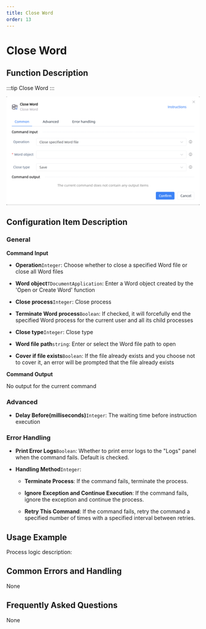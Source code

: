 ```yaml
---
title: Close Word
order: 13
---
```


# Close Word

## Function Description

:::tip 
Close Word
:::

![Close Word](../../../assets/Close%20Word_command.png)

## Configuration Item Description

### General

**Command Input**

- **Operation**`Integer`: Choose whether to close a specified Word file or close all Word files

- **Word object**`TDocumentApplication`: Enter a Word object created by the 'Open or Create Word' function

- **Close process**`Integer`: Close process

- **Terminate Word process**`Boolean`: If checked, it will forcefully end the specified Word process for the current user and all its child processes

- **Close type**`Integer`: Close type

- **Word file path**`string`: Enter or select the Word file path to open

- **Cover if file exists**`Boolean`: If the file already exists and you choose not to cover it, an error will be prompted that the file already exists


**Command Output**

No output for the current command

### Advanced

- **Delay Before(milliseconds)**`Integer`: The waiting time before instruction execution

### Error Handling

- **Print Error Logs**`Boolean`: Whether to print error logs to the "Logs" panel when the command fails. Default is checked. 

- **Handling Method**`Integer`:

    - **Terminate Process**: If the command fails, terminate the process.

    - **Ignore Exception and Continue Execution**: If the command fails, ignore the exception and continue the process.

    - **Retry This Command**: If the command fails, retry the command a specified number of times with a specified interval between retries.

## Usage Example

Process logic description:

## Common Errors and Handling

None

## Frequently Asked Questions

None

